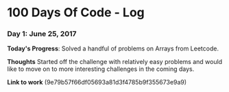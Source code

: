 # 100 Days Of Code - Log

### Day 1: June 25, 2017

**Today's Progress**: Solved a handful of problems on Arrays from Leetcode.

**Thoughts** Started off the challenge with relatively easy problems and would like to move on to more interesting challenges in the coming days.

**Link to work**
(9e79b57f66df05693a81d3f4785b9f355673e9a9)
